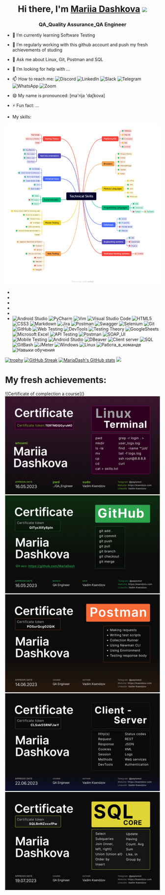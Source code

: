 <h1 align="center">Hi there, I'm <a href="Mariia_Dashkova/" target="_blank">Mariia Dashkova</a> 
<img src="https://github.com/blackcater/blackcater/raw/main/images/Hi.gif" height="32"/></h1>
<h3 align="center">QA_Quality Assurance_QA Engineer</h3>

- 🌱 I’m currently learning Software Testing 

- 🔭 I’m regularly working with this github account and push my fresh achievements of studing

- 💬 Ask me about Linux, Git, Postman and SQL

- 🤔 I’m looking for help with ...

- 📫 How to reach me: ![Discord](https://img.shields.io/badge/Discord-%235865F2.svg?style=for-the-badge&logo=discord&logoColor=white)
                     ![LinkedIn](https://img.shields.io/badge/linkedin-%230077B5.svg?style=for-the-badge&logo=linkedin&logoColor=white)
                      ![Slack](https://img.shields.io/badge/Slack-4A154B?style=for-the-badge&logo=slack&logoColor=white)
                     ![Telegram](https://img.shields.io/badge/Telegram-2CA5E0?style=for-the-badge&logo=telegram&logoColor=white)
                     ![WhatsApp](https://img.shields.io/badge/WhatsApp-25D366?style=for-the-badge&logo=whatsapp&logoColor=white)
                     ![Zoom](https://img.shields.io/badge/Zoom-2D8CFF?style=for-the-badge&logo=zoom&logoColor=white)
- 😄 My name is pronounced: [ma'rija 'daʃkova]

- ⚡ Fun fact: ...
- My skills:

![SKILLS](https://github.com/MariaDash/MariaDash/blob/main/Technical%20Skills.png)


-
-
-
-
-
-    ![Android Studio](https://img.shields.io/badge/Android%20Studio-3DDC84.svg?style=for-the-badge&logo=android-studio&logoColor=white)
![PyCharm](https://img.shields.io/badge/pycharm-143?style=for-the-badge&logo=pycharm&logoColor=black&color=black&labelColor=green)
![Vim](https://img.shields.io/badge/VIM-%2311AB00.svg?style=for-the-badge&logo=vim&logoColor=white)
![Visual Studio Code](https://img.shields.io/badge/Visual%20Studio%20Code-0078d7.svg?style=for-the-badge&logo=visual-studio-code&logoColor=white)
![HTML5](https://img.shields.io/badge/html5-%23E34F26.svg?style=for-the-badge&logo=html5&logoColor=white)
![CSS3](https://img.shields.io/badge/css3-%231572B6.svg?style=for-the-badge&logo=css3&logoColor=white)
![Markdown](https://img.shields.io/badge/markdown-%23000000.svg?style=for-the-badge&logo=markdown&logoColor=white)
![Jira](https://img.shields.io/badge/jira-%230A0FFF.svg?style=for-the-badge&logo=jira&logoColor=white)
![Postman](https://img.shields.io/badge/Postman-FF6C37?style=for-the-badge&logo=postman&logoColor=white)
![Swagger](https://img.shields.io/badge/-Swagger-%23Clojure?style=for-the-badge&logo=swagger&logoColor=white)
![Selenium](https://img.shields.io/badge/-selenium-%43B02A?style=for-the-badge&logo=selenium&logoColor=white)
![Git](https://img.shields.io/badge/git-%23F05033.svg?style=for-the-badge&logo=git&logoColor=white)
![GitHub](https://img.shields.io/badge/github-%23121011.svg?style=for-the-badge&logo=github&logoColor=white)
![Web Testing](https://img.shields.io/badge/Web%20Testing-3867a2?style=for-the-badge&logo=Web&logoColor=white)
![DevTools](https://img.shields.io/badge/DEVTOOLS-fcc525?style=for-the-badge&logo=DEVTOOLS&logoColor=white)
![Testing Theory](https://img.shields.io/badge/Testing%20Theory-674ea7?style=for-the-badge&logo=Testing-Theory&logoColor=white)
![GoogleSheets](https://img.shields.io/badge/Google%20Sheets-188038?style=for-the-badge&logo=Google-Sheets&logoColor=white)
![Microsoft Excel](https://img.shields.io/badge/-Microsoft%20Excel-188038?style=for-the-badge&logo=Microsoft%20Excel&logoColor=white)
![API Testing](https://img.shields.io/badge/API%20Testing-%23000000?style=for-the-badge&logo=API&logoColor=white)
![Postman](https://img.shields.io/badge/Postman-FF6C37?style=for-the-badge&logo=postman&logoColor=white)
![SOAP_UI](https://img.shields.io/badge/-SOAP-5ca5f8?style=for-the-badge&logo=SOAP&logoColor=47C5FB)
![Mobile Testing](https://img.shields.io/badge/Mobile%20Testing-a1ab26?style=for-the-badge&logo=Mobile&logoColor=white)
![Android Studio](https://img.shields.io/badge/Android%20Studio-3ae180.svg?style=for-the-badge&logo=android-studio&logoColor=white)
![DBeaver](https://img.shields.io/badge/-DBeaver-fcc525?style=for-the-badge&logo=DBeaver&logoColor=47C5FB)
![Client server](https://img.shields.io/badge/Client%20Server-a25aff?style=for-the-badge&logo=Client-Server&logoColor=white)
![SQL](https://img.shields.io/badge/-SQL-ed1c24?style=for-the-badge&logo=SQL&logoColor=47C5FB)
![GitBash](https://img.shields.io/badge/-Git%20Bash-674ea7?style=for-the-badge&logo=Git%20Bash&logoColor=white)
![JMeter](https://img.shields.io/badge/-JMeter-095fda?style=for-the-badge&logo=JMeter&logoColor=white)
![Windows](https://img.shields.io/badge/-windows-fcc525?style=for-the-badge&logo=windows&logoColor=white)
![Linux](https://img.shields.io/badge/-Linux-3ae180?style=for-the-badge&logo=Linux&logoColor=white)
![Работа_в_команде](https://img.shields.io/badge/-Работа_в_команде-fcc525?style=for-the-badge&logoColor=47C5FB)
![Навыки обучения](https://img.shields.io/badge/-Навыки_обучения-3ae180?style=for-the-badge&logoColor=47C5FB)






[![trophy](https://github-profile-trophy.vercel.app/?username=MariaDash)](https://github.com/MariaDash/github-profile-trophy)
[![GitHub Streak](https://github-readme-streak-stats.herokuapp.com/?user=MariaDash)](https://git.io/streak-stats)
[![MariaDash's GitHub stats](https://github-readme-stats.vercel.app/api?username=MariaDash)](https://github.com/MariaDash/github-readme-stats)
![](https://komarev.com/ghpvc/?username=MariaDash)

# My fresh achievements:
![Certificate of complection a course](}
![Linux/Gitbash/Terminal](https://github.com/MariaDash/MariaDash/blob/main/Mariia%20Dashkova_Terminal.png)
![Git/Github](https://github.com/MariaDash/MariaDash/blob/main/Mariia%20Dashkova_Git.png)
![Postman](https://github.com/MariaDash/MariaDash/blob/main/Mariia%20Dashkova_Postman.png)
![CLS](https://github.com/MariaDash/MariaDash/blob/main/Mariia%20Dashkova_CLS.png)
![SQL](https://github.com/MariaDash/MariaDash/blob/main/Mariia%20Dashkova_SQL.png)
<!--
**MariaDash/MariaDash** is a ✨ _special_ ✨ repository because its `README.md` (this file) appears on your GitHub profile.

Here are some ideas to get you started:


- 
- 👯 I’m looking to collaborate on ...
- 🤔 I’m looking for help with ...

- 📫 How to reach me: ...

-->
